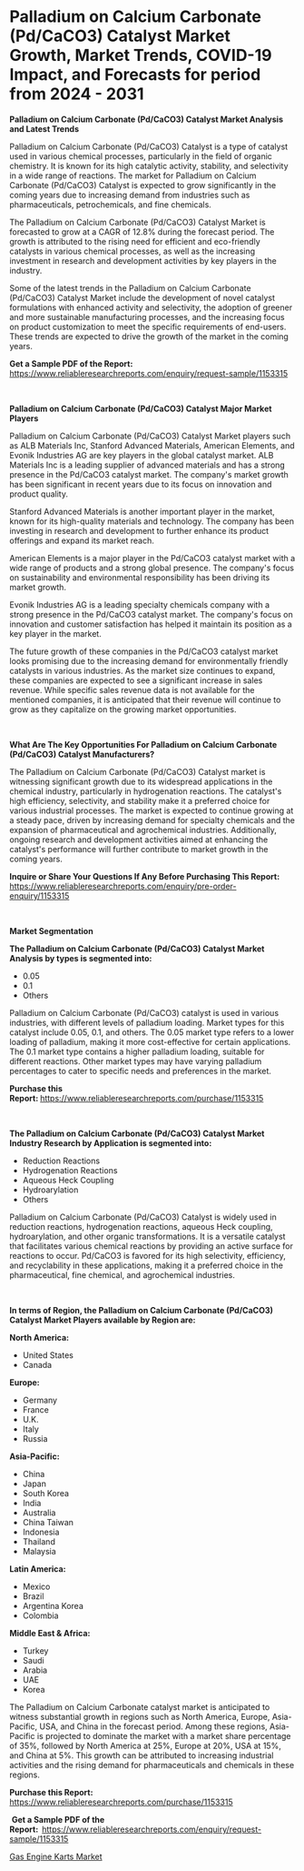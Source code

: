 <p><h1>Palladium on Calcium Carbonate (Pd/CaCO3) Catalyst Market Growth, Market Trends, COVID-19 Impact, and Forecasts for period from 2024 - 2031</h1></p><p><strong>Palladium on Calcium Carbonate (Pd/CaCO3) Catalyst Market Analysis and Latest Trends</strong></p>
<p><p>Palladium on Calcium Carbonate (Pd/CaCO3) Catalyst is a type of catalyst used in various chemical processes, particularly in the field of organic chemistry. It is known for its high catalytic activity, stability, and selectivity in a wide range of reactions. The market for Palladium on Calcium Carbonate (Pd/CaCO3) Catalyst is expected to grow significantly in the coming years due to increasing demand from industries such as pharmaceuticals, petrochemicals, and fine chemicals.</p><p>The Palladium on Calcium Carbonate (Pd/CaCO3) Catalyst Market is forecasted to grow at a CAGR of 12.8% during the forecast period. The growth is attributed to the rising need for efficient and eco-friendly catalysts in various chemical processes, as well as the increasing investment in research and development activities by key players in the industry.</p><p>Some of the latest trends in the Palladium on Calcium Carbonate (Pd/CaCO3) Catalyst Market include the development of novel catalyst formulations with enhanced activity and selectivity, the adoption of greener and more sustainable manufacturing processes, and the increasing focus on product customization to meet the specific requirements of end-users. These trends are expected to drive the growth of the market in the coming years.</p></p>
<p><strong>Get a Sample PDF of the Report:&nbsp;</strong> <a href="https://www.reliableresearchreports.com/enquiry/request-sample/1153315">https://www.reliableresearchreports.com/enquiry/request-sample/1153315</a></p>
<p>&nbsp;</p>
<p><strong>Palladium on Calcium Carbonate (Pd/CaCO3) Catalyst Major Market Players</strong></p>
<p><p>Palladium on Calcium Carbonate (Pd/CaCO3) Catalyst Market players such as ALB Materials Inc, Stanford Advanced Materials, American Elements, and Evonik Industries AG are key players in the global catalyst market. ALB Materials Inc is a leading supplier of advanced materials and has a strong presence in the Pd/CaCO3 catalyst market. The company's market growth has been significant in recent years due to its focus on innovation and product quality.</p><p>Stanford Advanced Materials is another important player in the market, known for its high-quality materials and technology. The company has been investing in research and development to further enhance its product offerings and expand its market reach.</p><p>American Elements is a major player in the Pd/CaCO3 catalyst market with a wide range of products and a strong global presence. The company's focus on sustainability and environmental responsibility has been driving its market growth.</p><p>Evonik Industries AG is a leading specialty chemicals company with a strong presence in the Pd/CaCO3 catalyst market. The company's focus on innovation and customer satisfaction has helped it maintain its position as a key player in the market.</p><p>The future growth of these companies in the Pd/CaCO3 catalyst market looks promising due to the increasing demand for environmentally friendly catalysts in various industries. As the market size continues to expand, these companies are expected to see a significant increase in sales revenue. While specific sales revenue data is not available for the mentioned companies, it is anticipated that their revenue will continue to grow as they capitalize on the growing market opportunities.</p></p>
<p>&nbsp;</p>
<p><strong>What Are The Key Opportunities For Palladium on Calcium Carbonate (Pd/CaCO3) Catalyst Manufacturers?</strong></p>
<p><p>The Palladium on Calcium Carbonate (Pd/CaCO3) Catalyst market is witnessing significant growth due to its widespread applications in the chemical industry, particularly in hydrogenation reactions. The catalyst's high efficiency, selectivity, and stability make it a preferred choice for various industrial processes. The market is expected to continue growing at a steady pace, driven by increasing demand for specialty chemicals and the expansion of pharmaceutical and agrochemical industries. Additionally, ongoing research and development activities aimed at enhancing the catalyst's performance will further contribute to market growth in the coming years.</p></p>
<p><strong>Inquire or Share Your Questions If Any Before Purchasing This Report:</strong> <a href="https://www.reliableresearchreports.com/enquiry/pre-order-enquiry/1153315">https://www.reliableresearchreports.com/enquiry/pre-order-enquiry/1153315</a></p>
<p>&nbsp;</p>
<p><strong>Market Segmentation</strong></p>
<p><strong>The Palladium on Calcium Carbonate (Pd/CaCO3) Catalyst Market Analysis by types is segmented into:</strong></p>
<p><ul><li>0.05</li><li>0.1</li><li>Others</li></ul></p>
<p><p>Palladium on Calcium Carbonate (Pd/CaCO3) catalyst is used in various industries, with different levels of palladium loading. Market types for this catalyst include 0.05, 0.1, and others. The 0.05 market type refers to a lower loading of palladium, making it more cost-effective for certain applications. The 0.1 market type contains a higher palladium loading, suitable for different reactions. Other market types may have varying palladium percentages to cater to specific needs and preferences in the market.</p></p>
<p><strong>Purchase this Report:&nbsp;</strong><a href="https://www.reliableresearchreports.com/purchase/1153315">https://www.reliableresearchreports.com/purchase/1153315</a></p>
<p>&nbsp;</p>
<p><strong>The Palladium on Calcium Carbonate (Pd/CaCO3) Catalyst Market Industry Research by Application is segmented into:</strong></p>
<p><ul><li>Reduction Reactions</li><li>Hydrogenation Reactions</li><li>Aqueous Heck Coupling</li><li>Hydroarylation</li><li>Others</li></ul></p>
<p><p>Palladium on Calcium Carbonate (Pd/CaCO3) Catalyst is widely used in reduction reactions, hydrogenation reactions, aqueous Heck coupling, hydroarylation, and other organic transformations. It is a versatile catalyst that facilitates various chemical reactions by providing an active surface for reactions to occur. Pd/CaCO3 is favored for its high selectivity, efficiency, and recyclability in these applications, making it a preferred choice in the pharmaceutical, fine chemical, and agrochemical industries.</p></p>
<p>&nbsp;</p>
<p><strong>In terms of Region, the Palladium on Calcium Carbonate (Pd/CaCO3) Catalyst Market Players available by Region are:</strong></p>
<p>
    <p> <strong> North America: </strong>
        <ul>
            <li>United States</li>
            <li>Canada</li>
        </ul>
        </p> 
    <p> <strong> Europe: </strong>
        <ul>
            <li>Germany</li>
            <li>France</li>
            <li>U.K.</li>
            <li>Italy</li>
            <li>Russia</li>
        </ul>
        </p> 
    <p> <strong> Asia-Pacific: </strong>
        <ul>
            <li>China</li>
            <li>Japan</li>
            <li>South Korea</li>
            <li>India</li>
            <li>Australia</li>
            <li>China Taiwan</li>
            <li>Indonesia</li>
            <li>Thailand</li>
            <li>Malaysia</li>
        </ul>
        </p> 
    <p> <strong> Latin America: </strong>
        <ul>
            <li>Mexico</li>
            <li>Brazil</li>
            <li>Argentina Korea</li>
            <li>Colombia</li>
        </ul>
        </p> 
    <p> <strong> Middle East & Africa: </strong>
        <ul>
            <li>Turkey</li>
            <li>Saudi</li>
            <li>Arabia</li>
            <li>UAE</li>
            <li>Korea</li>
        </ul>
    </p>
    </p>
<p><p>The Palladium on Calcium Carbonate catalyst market is anticipated to witness substantial growth in regions such as North America, Europe, Asia-Pacific, USA, and China in the forecast period. Among these regions, Asia-Pacific is projected to dominate the market with a market share percentage of 35%, followed by North America at 25%, Europe at 20%, USA at 15%, and China at 5%. This growth can be attributed to increasing industrial activities and the rising demand for pharmaceuticals and chemicals in these regions.</p></p>
<p><strong>Purchase this Report: </strong><a href="https://www.reliableresearchreports.com/purchase/1153315">https://www.reliableresearchreports.com/purchase/1153315</a></p>
<p>&nbsp;<strong>Get a Sample PDF of the Report:&nbsp;&nbsp;</strong><a href="https://www.reliableresearchreports.com/enquiry/request-sample/1153315">https://www.reliableresearchreports.com/enquiry/request-sample/1153315</a></p>
<p><strong></strong></p>
<p><p><a href="https://bubble-tree-ea4.notion.site/Gas-Engine-Karts-Market-Research-Report-Reveals-The-Latest-Trends-And-Opportunities-of-this-Market-f-3979028f55ad4808866b28b6d2fb8702">Gas Engine Karts Market</a></p></p>
